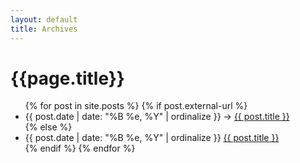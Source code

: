 ```yaml
---
layout: default
title: Archives
---
```

<h1>{{page.title}}</h1>

<ul class="listing">
{% for post in site.posts %}
  {% if post.external-url %}
    <li>
      <span>{{ post.date | date: "%B %e, %Y" | ordinalize  }}</span>
        → <a href="{{ post.url }}">{{ post.title }}</a>
    </li>
    {% else %}
    <li>
      <span>{{ post.date | date: "%B %e, %Y" | ordinalize  }}</span>
        <a href="{{ post.url }}">{{ post.title }}</a>
    </li>
    {% endif %}
{% endfor %}
</ul>
